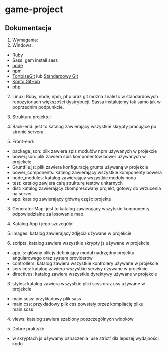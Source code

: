 # game-project

## Dokumentacja

1. Wymagania:
 1. Windows:
  - [Ruby](https://www.ruby-lang.org/pl/) 
  - Sass: gem install sass
  - [node](https://nodejs.org/en/)
  - [npm](https://www.npmjs.com/)
  - [TortoiseGit](https://tortoisegit.org/) lub [Standardowy Git](https://git-scm.com/)
  - [Konto GitHub](https://github.com/)
  - [php](https://secure.php.net/)
 2. Linux:
    Ruby, node, npm, php oraz git można znaleźc w standardowych repozytoriach większości dystrybucji.
    Sassa instalujemy tak samo jak w poprzednim podpunkcie.

2. Struktura projektu:
 1. Back-end: jest to katalog zawierający wszystkie skrypty pracujące po stronie servera.
 2. Front-end:
  - package.json: plik zawiera spis modułów npm używanych w projekcie  
  - bower.json: plik zawiera spis komponentów bower używanych w projekcie
  - Gruntfile.js: plik zawiera konfigurację grunta używaną w projekcie
  - bower_components: katalog zawierający wszystkie komponenty bowera
  - node_modules: katalog zawierający wszystkie moduły noda
  - test: katalog zawiera całą strukturę testów unitarnych
  - dist: katalog zawierający zkompresowany projekt, gotowy do wrzucenia na server
  - app: katalog zawierający główną częśc projektu
 3. Generator Map: jest to katalog zawierający wszytskie komponenty odpowiedzialne za losowanie map.

3. Katalog App i jego szczegóły:
 1. images: katalog zawierający zdjęcia używane w projekcie
 2. scripts: katalog zawiera wszystkie skrypty js używane w projekcie
  - app.js: główny plik js definiujący moduł nadrzędny projektu angularowego oraz system providerów
  - controllers: katalog zawiera wszystkie kontrolery używane w projekcie
  - services: katalog zawiera wszystkie servisy używane w projekcie
  - directives: katalog zawiera wszystkie dyrektywy używane w projekcie
 3. styles: katalog zawiera wszystkie pliki scss oraz css używane w projekcie
  - main.scss: przykładowy plik sass
  - main.css: przykładowy plik css powstały przez kompilację pliku main.scss
 4. views: katalog zawiera szablony poszczególnych widoków

4. Dobre praktyki:
 - w skryptach js używamy oznaczenia 'use strict' dla lepszej wydajności kodu